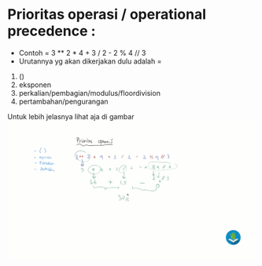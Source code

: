# Prioritas operasi / operational precedence :
- Contoh = 3 ** 2 * 4 + 3 / 2 - 2 % 4 // 3
- Urutannya yg akan dikerjakan dulu adalah = 
1. ()
2. eksponen
3. perkalian/pembagian/modulus/floordivision
4. pertambahan/pengurangan

Untuk lebih jelasnya lihat aja di gambar
<img src="PrioritasOperasi.png" alt="Prioritas Operasi">
